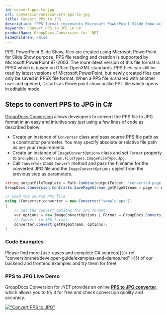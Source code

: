 ```yaml
---
id: convert-pps-to-jpg
url: conversion/net/convert-pps-to-jpg
title: Convert PPS to JPG
description: "PPS format represents Microsoft PowerPoint Slide Show with .pps extension. Learn how to convert PPS to JPG file programmatically in C# language using GroupDocs.Conversion for .NET library."
keywords: Convert PPS to JPG in C#
productName: GroupDocs.Conversion for .NET
hideChildren: False
---
```


PPS, PowerPoint Slide Show, files are created using Microsoft PowerPoint for Slide Show purpose. PPS file reading and creation is supported by Microsoft PowerPoint 97-2003. The more latest version of this file format is PPSX which is based on Office OpenXML standards. PPS files can still be read by latest versions of Microsoft PowerPoint, but newly created files can only be saved in PPSX file format. When a PPS file is shared with another user and opened, it starts as Powerpoint show unlike PPT file which opens in editable mode. 

## Steps to convert PPS to JPG in C#

[GroupDocs.Conversion](https://products.groupdocs.com/conversion/net) allows developers to convert the PPS file to JPG format in an easy and intuitive way just using a few lines of code as described below:

* Create an instance of `Converter` class and pass source PPS file path as a constructor parameter. You may specify absolute or relative file path as per your requirements. 
* Create an instance of `ImageConvertOptions` class and set `Format` property to `GroupDocs.Conversion.FileTypes.ImageFileType.Jpg`.
* Call `Converter` class `Convert` method and pass the filename for the converted JPG file and the `ImageConvertOptions` object from the previous step as parameters.

```csharp
string outputFileTemplate = Path.Combine(outputFolder, "converted-page-{0}.jpg");
GroupDocs.Conversion.Contracts.SavePageStream getPageStream = page => new FileStream(string.Format(outputFileTemplate, page), FileMode.Create);

// Load the source PPS file
using (Converter converter = new Converter("sample.pps"))
{
    // Set the convert options for JPG format
    var options = new ImageConvertOptions { Format = GroupDocs.Conversion.FileTypes.ImageFileType.Jpg };   
    // Convert to JPG format
    converter.Convert(getPageStream, options);
}
```

### Code Examples

Please find more [use-cases and complete C# sources]({{< ref "conversion/net/developer-guide/examples-and-demos.md" >}}) of our backend and frontend examples and try them for free!

### PPS to JPG Live Demo

GroupDocs.Conversion for .NET provides an online [**PPS to JPG converter**](https://products.groupdocs.app/conversion/pps-to-jpg), which allows you to try it for free and check conversion quality and accuracy.

[!["Convert PPS to JPG"](conversion/net/images/convert-to-jpg/convert-pps-to-jpg.png)](https://products.groupdocs.app/conversion/pps-to-jpg)